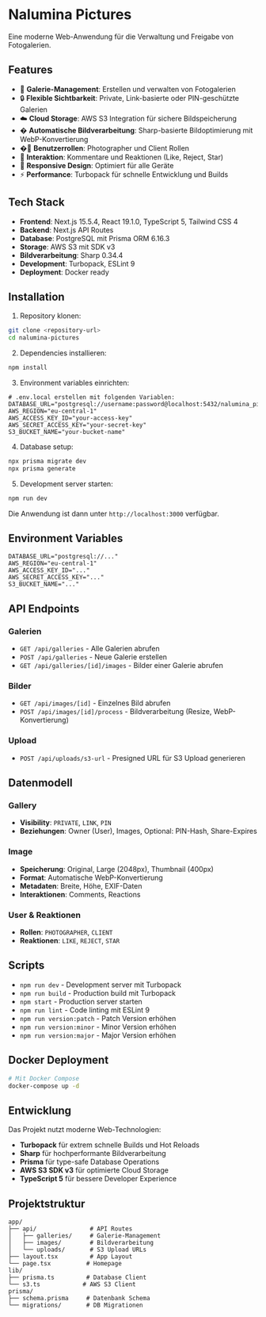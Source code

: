 # Nalumina Pictures

Eine moderne Web-Anwendung für die Verwaltung und Freigabe von Fotogalerien.

## Features

- 📸 **Galerie-Management**: Erstellen und verwalten von Fotogalerien
- 🔒 **Flexible Sichtbarkeit**: Private, Link-basierte oder PIN-geschützte Galerien
- ☁️ **Cloud Storage**: AWS S3 Integration für sichere Bildspeicherung
- �️ **Automatische Bildverarbeitung**: Sharp-basierte Bildoptimierung mit WebP-Konvertierung
- �👥 **Benutzerrollen**: Photographer und Client Rollen
- 💬 **Interaktion**: Kommentare und Reaktionen (Like, Reject, Star)
- 📱 **Responsive Design**: Optimiert für alle Geräte
- ⚡ **Performance**: Turbopack für schnelle Entwicklung und Builds

## Tech Stack

- **Frontend**: Next.js 15.5.4, React 19.1.0, TypeScript 5, Tailwind CSS 4
- **Backend**: Next.js API Routes
- **Database**: PostgreSQL mit Prisma ORM 6.16.3
- **Storage**: AWS S3 mit SDK v3
- **Bildverarbeitung**: Sharp 0.34.4
- **Development**: Turbopack, ESLint 9
- **Deployment**: Docker ready

## Installation

1. Repository klonen:
```bash
git clone <repository-url>
cd nalumina-pictures
```

2. Dependencies installieren:
```bash
npm install
```

3. Environment variables einrichten:
```env
# .env.local erstellen mit folgenden Variablen:
DATABASE_URL="postgresql://username:password@localhost:5432/nalumina_pictures"
AWS_REGION="eu-central-1"
AWS_ACCESS_KEY_ID="your-access-key"
AWS_SECRET_ACCESS_KEY="your-secret-key"
S3_BUCKET_NAME="your-bucket-name"
```

4. Database setup:
```bash
npx prisma migrate dev
npx prisma generate
```

5. Development server starten:
```bash
npm run dev
```

Die Anwendung ist dann unter `http://localhost:3000` verfügbar.

## Environment Variables

```env
DATABASE_URL="postgresql://..."
AWS_REGION="eu-central-1"
AWS_ACCESS_KEY_ID="..."
AWS_SECRET_ACCESS_KEY="..."
S3_BUCKET_NAME="..."
```

## API Endpoints

### Galerien
- `GET /api/galleries` - Alle Galerien abrufen
- `POST /api/galleries` - Neue Galerie erstellen
- `GET /api/galleries/[id]/images` - Bilder einer Galerie abrufen

### Bilder
- `GET /api/images/[id]` - Einzelnes Bild abrufen
- `POST /api/images/[id]/process` - Bildverarbeitung (Resize, WebP-Konvertierung)

### Upload
- `POST /api/uploads/s3-url` - Presigned URL für S3 Upload generieren

## Datenmodell

### Gallery
- **Visibility**: `PRIVATE`, `LINK`, `PIN`
- **Beziehungen**: Owner (User), Images, Optional: PIN-Hash, Share-Expires

### Image
- **Speicherung**: Original, Large (2048px), Thumbnail (400px)
- **Format**: Automatische WebP-Konvertierung
- **Metadaten**: Breite, Höhe, EXIF-Daten
- **Interaktionen**: Comments, Reactions

### User & Reaktionen
- **Rollen**: `PHOTOGRAPHER`, `CLIENT`
- **Reaktionen**: `LIKE`, `REJECT`, `STAR`

## Scripts

- `npm run dev` - Development server mit Turbopack
- `npm run build` - Production build mit Turbopack
- `npm start` - Production server starten
- `npm run lint` - Code linting mit ESLint 9
- `npm run version:patch` - Patch Version erhöhen
- `npm run version:minor` - Minor Version erhöhen
- `npm run version:major` - Major Version erhöhen

## Docker Deployment

```bash
# Mit Docker Compose
docker-compose up -d
```

## Entwicklung

Das Projekt nutzt moderne Web-Technologien:

- **Turbopack** für extrem schnelle Builds und Hot Reloads
- **Sharp** für hochperformante Bildverarbeitung
- **Prisma** für type-safe Database Operations
- **AWS S3 SDK v3** für optimierte Cloud Storage
- **TypeScript 5** für bessere Developer Experience

## Projektstruktur

```
app/
├── api/               # API Routes
│   ├── galleries/     # Galerie-Management
│   ├── images/        # Bildverarbeitung
│   └── uploads/       # S3 Upload URLs
├── layout.tsx         # App Layout
└── page.tsx          # Homepage
lib/
├── prisma.ts         # Database Client
└── s3.ts            # AWS S3 Client
prisma/
├── schema.prisma     # Datenbank Schema
└── migrations/       # DB Migrationen
```

